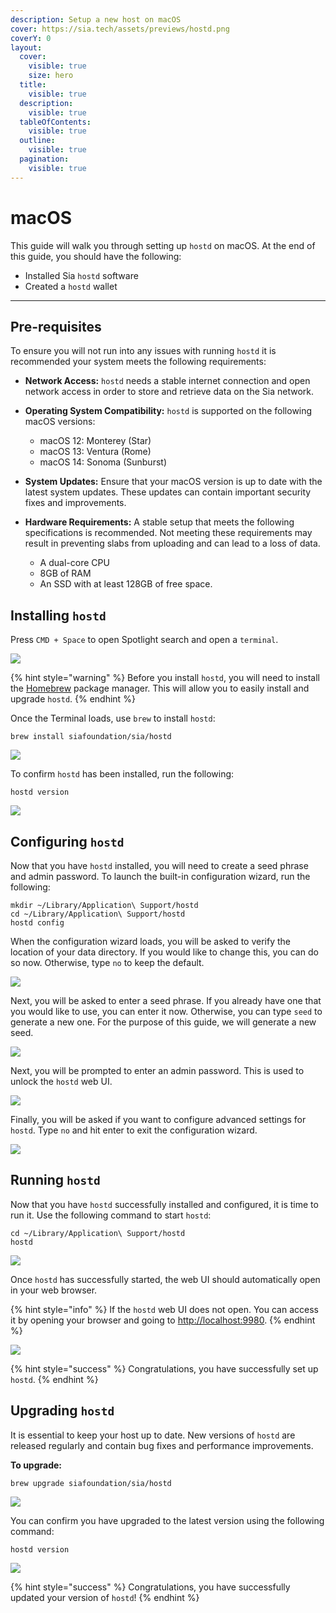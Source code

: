 ```yaml
---
description: Setup a new host on macOS
cover: https://sia.tech/assets/previews/hostd.png
coverY: 0
layout:
  cover:
    visible: true
    size: hero
  title:
    visible: true
  description:
    visible: true
  tableOfContents:
    visible: true
  outline:
    visible: true
  pagination:
    visible: true
---
```


# macOS

This guide will walk you through setting up `hostd` on macOS. At the end of this guide, you should have the following:

* Installed Sia `hostd` software
* Created a `hostd` wallet

---

## Pre-requisites

To ensure you will not run into any issues with running `hostd` it is recommended your system meets the following requirements:

* **Network Access:** `hostd` needs a stable internet connection and open network access in order to store and retrieve data on the Sia network.

* **Operating System Compatibility:** `hostd` is supported on the following macOS versions:
	- macOS 12: Monterey (Star)
	- macOS 13: Ventura (Rome)
	- macOS 14: Sonoma (Sunburst)

* **System Updates:** Ensure that your macOS version is up to date with the latest system updates. These updates can contain important security fixes and improvements.

* **Hardware Requirements:** A stable setup that meets the following specifications is recommended. Not meeting these requirements may result in preventing slabs from uploading and can lead to a loss of data.
  - A dual-core CPU
  - 8GB of RAM
  - An SSD with at least 128GB of free space.

## Installing `hostd`

Press `CMD + Space` to open Spotlight search and open a `terminal`.

![](../../.gitbook/assets/hostd-install-screenshots/macos/00-hostd-open-terminal.png)

{% hint style="warning" %}
Before you install `hostd`, you will need to install the [Homebrew](https://brew.sh) package manager. This will allow you to easily install and upgrade `hostd`.
{% endhint %}

Once the Terminal loads, use `brew` to install `hostd`:

```console
brew install siafoundation/sia/hostd
```

![](../../.gitbook/assets/hostd-install-screenshots/macos/01-hostd-brew-install.png)

To confirm `hostd` has been installed, run the following:
```console
hostd version
```

![](../../.gitbook/assets/hostd-install-screenshots/macos/09-hostd-version.png)

## Configuring `hostd`

Now that you have `hostd` installed, you will need to create a seed phrase and admin password. To launch the built-in configuration wizard, run the following:

```console
mkdir ~/Library/Application\ Support/hostd
cd ~/Library/Application\ Support/hostd
hostd config
```

When the configuration wizard loads, you will be asked to verify the location of your data directory. If you would like to change this, you can do so now. Otherwise, type `no` to keep the default.

![](../../.gitbook/assets/hostd-install-screenshots/macos/02-hostd-data-dir.png)

Next, you will be asked to enter a seed phrase. If you already have one that you would like to use, you can enter it now. Otherwise, you can type `seed` to generate a new one. For the purpose of this guide, we will generate a new seed.

![](../../.gitbook/assets/hostd-install-screenshots/macos/03-hostd-generate-seed.png)

Next, you will be prompted to enter an admin password. This is used to unlock the `hostd` web UI.

![](../../.gitbook/assets/hostd-install-screenshots/macos/04-hostd-admin-password.png)

Finally, you will be asked if you want to configure advanced settings for `hostd`. Type `no` and hit enter to exit the configuration wizard.

![](../../.gitbook/assets/hostd-install-screenshots/macos/05-hostd-advanced-settings.png)

## Running `hostd`

Now that you have `hostd` successfully installed and configured, it is time to run it. Use the following command to start `hostd`:

```console
cd ~/Library/Application\ Support/hostd
hostd
```

![](../../.gitbook/assets/hostd-install-screenshots/macos/06-hostd-startup.png)

Once `hostd` has successfully started, the web UI should automatically open in your web browser.

{% hint style="info" %}
If the `hostd` web UI does not open. You can access it by opening your browser and going to [http://localhost:9980](http://localhost:9980/).
{% endhint %}

![](../../.gitbook/assets/hostd-install-screenshots/macos/07-hostd-webui.png)

{% hint style="success" %}
Congratulations, you have successfully set up `hostd`.
{% endhint %}

## Upgrading `hostd`

It is essential to keep your host up to date. New versions of `hostd` are released regularly and contain bug fixes and performance improvements.

**To upgrade:**

```console
brew upgrade siafoundation/sia/hostd
```

![](../../.gitbook/assets/hostd-install-screenshots/macos/08-hostd-upgrade.png)

You can confirm you have upgraded to the latest version using the following command:

```console
hostd version
```

![](../../.gitbook/assets/hostd-install-screenshots/macos/09-hostd-version.png)

{% hint style="success" %}
Congratulations, you have successfully updated your version of `hostd`!
{% endhint %}
